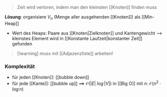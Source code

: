 > Zeit wird verloren, indem man den kleinsten [[Knoten]] finden muss

**Lösung**: organisiere $V_{n}$ (Menge aller ausgehenden [[Knoten]]) als [[Min-Heap]]
- Wert des Heaps: Paare aus [[Knoten|Zielknoten]] und Kantengewicht
--> kleinstes Element wird in [[Konstante Laufzeit|konstanter Zeit]] gefunden

> [!warning] muss mit [[Adjazenzliste]] arbeiten!


### Komplexität
- für jeden [[Knoten]]: [[bubble down]]
- für jede [[Kante]]: [[bubble up]]
==> $\mathcal{O}(|E|\ log\, |V|)$
in [[Big O]] mit $n$: $\mathcal{O}(n^{2}\cdot log\, n)$ 